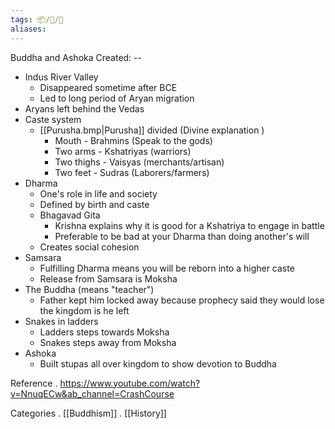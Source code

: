 ```yaml
---
tags: 📦/📝/🎥
aliases:
---
```



 Buddha and Ashoka
Created: --

- Indus River Valley
	- Disappeared sometime after  BCE
	- Led to long period of Aryan migration
- Aryans left behind the Vedas
- Caste system
	- [[Purusha.bmp|Purusha]] divided (Divine explanation )
		- Mouth - Brahmins (Speak to the gods)
		- Two arms - Kshatriyas (warriors)
		- Two thighs - Vaisyas (merchants/artisan)
		- Two feet - Sudras (Laborers/farmers)
- Dharma
	- One's role in life and society
	- Defined by birth and caste
	- Bhagavad Gita
		- Krishna explains why it is good for a Kshatriya to engage in battle
		- Preferable to be bad at your Dharma than doing another's will
	- Creates social cohesion
- Samsara
	- Fulfilling Dharma means you will be reborn into a higher caste 
	- Release from Samsara is Moksha
- The Buddha (means "teacher")
	- Father kept him locked away because prophecy said they would lose the kingdom is he left
- Snakes in ladders
	- Ladders steps towards Moksha
	- Snakes steps away from Moksha
- Ashoka
	- Built stupas all over kingdom to show devotion to Buddha

 Reference
. https://www.youtube.com/watch?v=NnuqECw&ab_channel=CrashCourse

 Categories
. [[Buddhism]]
. [[History]]